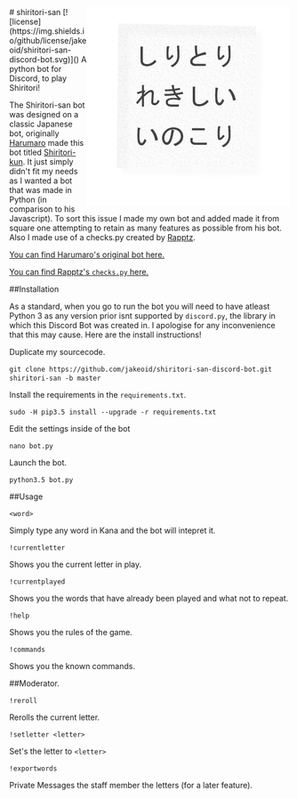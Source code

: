 <img src="icon.png" align="right" />
# shiritori-san [![license](https://img.shields.io/github/license/jakeoid/shiritori-san-discord-bot.svg)]() 
A python bot for Discord, to play Shiritori!

The Shiritori-san bot was designed on a classic Japanese bot, originally [Harumaro](https://github.com/Harumaro) made this bot titled [Shiritori-kun](https://github.com/Harumaro/shiritori-kun-discord-bot). It just simply didn't fit my needs as I wanted a bot that was made in Python (in comparison to his Javascript). To sort this issue I made my own bot and added made it from square one attempting to retain as many features as possible from his bot. Also I made use of a checks.py created by [Rapptz](https://github.com/Rapptz).

[You can find Harumaro's original bot here.](https://github.com/Harumaro/shiritori-kun-discord-bot)

[You can find Rapptz's `checks.py` here.](https://github.com/Rapptz/RoboDanny/blob/master/cogs/utils/checks.py)

##Installation

As a standard, when you go to run the bot you will need to have atleast Python 3 as any version prior isnt supported by `discord.py`, the library in which this Discord Bot was created in. I apologise for any inconvenience that this may cause. Here are the install instructions!

Duplicate my sourcecode.

    git clone https://github.com/jakeoid/shiritori-san-discord-bot.git shiritori-san -b master

Install the requirements in the `requirements.txt`.

    sudo -H pip3.5 install --upgrade -r requirements.txt

Edit the settings inside of the bot

    nano bot.py

Launch the bot.

    python3.5 bot.py

##Usage

    <word>

Simply type any word in Kana and the bot will intepret it.

    !currentletter

Shows you the current letter in play.

    !currentplayed

Shows you the words that have already been played and what not to repeat.

    !help

Shows you the rules of the game.

    !commands

Shows you the known commands.

##Moderator.

    !reroll

Rerolls the current letter.

    !setletter <letter>

Set's the letter to `<letter>`

    !exportwords

Private Messages the staff member the letters (for a later feature).

